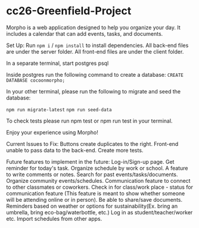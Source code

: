 # cc26-Greenfield-Project

Morpho is a web application designed to help you organize your day. 
It includes a calendar that can add events, tasks, and documents. 

Set Up: 
Run `npm i` / `npm install` to  install dependencies. 
All back-end files are under the server folder. 
All front-end files are under the client folder. 

In a separate terminal, start postgres psql

Inside postgres run the following command to create a database:
`CREATE DATABASE cocoonmorpho;`

In your other terminal, please run the following to migrate and seed the database:

`npm run migrate-latest`
`npm run seed-data`

To check tests please run npm test or npm run test in your terminal. 

Enjoy your experience using Morpho!

Current Issues to Fix:
Buttons create duplicates to the right.
Front-end unable to pass data to the back-end.
Create more tests.


Future features to implement in the future: 
Log-in/Sign-up page.
Get reminder for today's task.
Organize schedule by work or school. 
A feature to write comments or notes.
Search for past events/tasks/documents.
Organize community events/schedules.
Communication feature to connect to other classmates or coworkers.
Check in for class/work place - status for communication feature (This feature is meant to show whether someone will be attending online or in person).
Be able to share/save documents.
Reminders based on weather or options for sustainability(Ex. bring an umbrella, bring eco-bag/waterbottle, etc.)
Log in as student/teacher/worker etc. 
Import schedules from other apps. 

